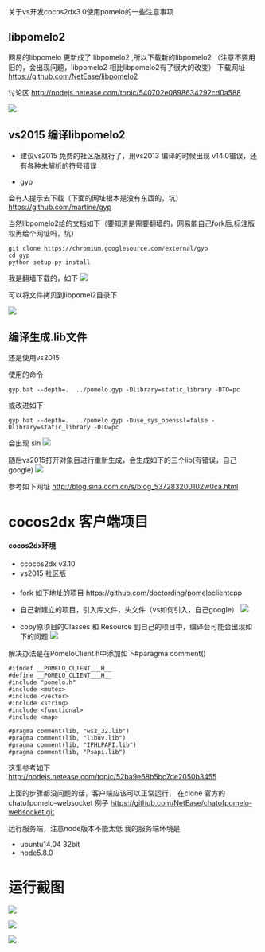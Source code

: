 关于vs开发cocos2dx3.0使用pomelo的一些注意事项

## libpomelo2

网易的libpomelo 更新成了 libpomelo2 ,所以下载新的libpomelo2
（注意不要用旧的，会出现问题，libpomelo2 相比libpomelo2有了很大的改变）
下载网址
https://github.com/NetEase/libpomelo2

讨论区
http://nodejs.netease.com/topic/540702e0898634292cd0a588

![](http://i.imgur.com/fYKeHlu.png)

## vs2015 编译libpomelo2

* 建议vs2015 免费的社区版就行了，用vs2013 编译的时候出现 v14.0错误，还有各种未解析的符号错误

* gyp

会有人提示去下载（下面的网址根本是没有东西的，坑）
https://github.com/martine/gyp 


当然libpomelo2给的文档如下（要知道是需要翻墙的，网易能自己fork后,标注版权再给个网址吗，坑）
 
```
git clone https://chromium.googlesource.com/external/gyp
cd gyp
python setup.py install
```

我是翻墙下载的，如下
![](http://i.imgur.com/Rex91Ct.jpg)

可以将文件拷贝到libpomel2目录下

![](http://i.imgur.com/BBNIGpx.png)


## 编译生成.lib文件

还是使用vs2015

使用的命令
```
gyp.bat --depth=.  ../pomelo.gyp -Dlibrary=static_library -DTO=pc​​
```
或改进如下
```
gyp.bat --depth=.  ../pomelo.gyp -Duse_sys_openssl=false -Dlibrary=static_library -DTO=pc
```
会出现 sln
![](http://i.imgur.com/6n9c2I2.png)


随后vs2015打开对象目进行重新生成，会生成如下的三个lib(有错误，自己google)
![](http://i.imgur.com/K8YL0fP.png)


参考如下网址
http://blog.sina.com.cn/s/blog_537283200102w0ca.html


# cocos2dx 客户端项目


#### cocos2dx环境

* ccocos2dx v3.10
* vs2015 社区版

#### 

* fork 如下地址的项目 
https://github.com/doctording/pomeloclientcpp

* 自己新建立的项目，引入库文件，头文件（vs如何引入，自己google）
![](http://i.imgur.com/qoEhRxV.png)

* copy原项目的Classes 和 Resource 到自己的项目中，编译会可能会出现如下的问题
![](http://i.imgur.com/ZbQqYyK.png)


解决办法是在PomeloClient.h中添加如下#paragma comment()

````
#ifndef __POMELO_CLIENT___H__
#define __POMELO_CLIENT___H__
#include "pomelo.h"
#include <mutex>
#include <vector>
#include <string>
#include <functional>
#include <map>

#pragma comment(lib, "ws2_32.lib")
#pragma comment(lib, "libuv.lib")
#pragma comment(lib, "IPHLPAPI.lib")
#pragma comment(lib, "Psapi.lib")
````

这里参考如下
http://nodejs.netease.com/topic/52ba9e68b5bc7de2050b3455


上面的步骤都没问题的话，客户端应该可以正常运行，
在clone 官方的chatofpomelo-websocket 例子
https://github.com/NetEase/chatofpomelo-websocket.git

运行服务端，注意node版本不能太低
我的服务端环境是
* ubuntu14.04 32bit
* node5.8.0

# 运行截图
![](http://i.imgur.com/0AkG4D0.png)

![](http://i.imgur.com/JxgwQsr.png)

![](http://i.imgur.com/WLK0MkV.png)
